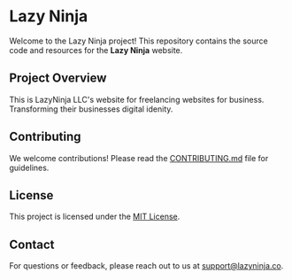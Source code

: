 # Lazy Ninja

Welcome to the Lazy Ninja project! This repository contains the source code and resources for the **Lazy Ninja** website.

## Project Overview

This is LazyNinja LLC's website for freelancing websites for business. Transforming their businesses digital idenity.

## Contributing

We welcome contributions! Please read the [CONTRIBUTING.md](CONTRIBUTING.md) file for guidelines.

## License

This project is licensed under the [MIT License](LICENSE).

## Contact

For questions or feedback, please reach out to us at [support@lazyninja.co](mailto:support@lazyninja.co).
